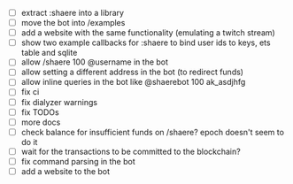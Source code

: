 - [ ] extract :shaere into a library
- [ ] move the bot into /examples
- [ ] add a website with the same functionality (emulating a twitch stream)
- [ ] show two example callbacks for :shaere to bind user ids to keys, ets table and sqlite
- [ ] allow /shaere 100 @username in the bot
- [ ] allow setting a different address in the bot (to redirect funds)
- [ ] allow inline queries in the bot like @shaerebot 100 ak_asdjhfg
- [ ] fix ci
- [ ] fix dialyzer warnings
- [ ] fix TODOs
- [ ] more docs
- [ ] check balance for insufficient funds on /shaere? epoch doesn't seem to do it
- [ ] wait for the transactions to be committed to the blockchain?
- [ ] fix command parsing in the bot
- [ ] add a website to the bot
